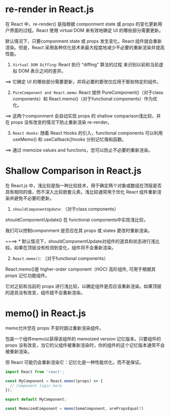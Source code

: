 # re-render in React.js

在 React 中，re-render() 是指根据 componment state 或 props 的变化更新用户界面的过程。React 使用 virtual DOM 来有效地确定 UI 的哪些部分需要更新。

默认情况下，只要componment state 或 props 发生变化，React 组件就会重新渲染。但是，React 采用各种优化技术来最大程度地减少不必要的重新渲染并提高性能。

1. `Virtual DOM Diffing`: React 执行 “diffing” 算法的过程 来识别以前和当前虚拟 DOM 表示之间的差异。

==> 它确定 UI 的哪些部分需要更新，并将必要的更改仅应用于那些特定的组件。

2. `PureComponent and React.memo`: React 提供 PureComponent()（对于class components）和 React.memo()（对于functional components）作为优化。

==> 这两个componment 会自动实现 props 的 shallow comparison浅比较，并在 props 没有改变的情况下防止重新渲染 re-render。

3. `React Hooks`: 随着 React Hooks 的引入，functional components 可以利用 useMemo() 和 useCallback()hooks 分别记忆值和函数。

==> 通过 memoize values and functions，您可以防止不必要的重新渲染。

# Shallow Comparison in React.js 

在 React.js 中，浅比较是指一种比较技术，用于确定两个对象或数组在顶层是否具有相同的值，而不深入比较嵌套元素。浅比较通常用于优化 React 组件重新渲染并避免不必要的更新。

1. `shouldComponentUpdate`: （对于class components）

shouldComponentUpdate() 在 functional components中实现浅比较，

我们可以控制componment 是否应在其 props 或 states 更改时重新渲染。

====> * 默认情况下，shouldComponentUpdate对组件的道具和状态进行浅比较。如果在顶层没有检测到变化，组件将不会重新渲染。

2. `React.memo()`: （对于functional components）

React.memo()是 higher-order component（HOC) 高阶组件, 可用于根据其 props 记忆功能组件。

它对之前和当前的 props 进行浅比较，以确定组件是否应该重新渲染。如果顶层的道具没有改变，组件就不会重新渲染。

# memo() in React.js
memo允许您在 props 不变时跳过重新渲染组件。

包装一个组件memo以获得该组件的 memoized version 记忆版本。只要组件的 props 没有改变，当它的父组件被重新渲染时，你的组件的这个记忆版本通常不会被重新渲染。

但 React 可能仍会重新渲染它：记忆化是一种性能优化，而不是保证。


```JavaScript
import React from 'react';

const MyComponent = React.memo((props) => {
  // Component logic here
});

export default MyComponent;
```

```JavaScript
const MemoizedComponent = memo(SomeComponent, arePropsEqual?)
```
